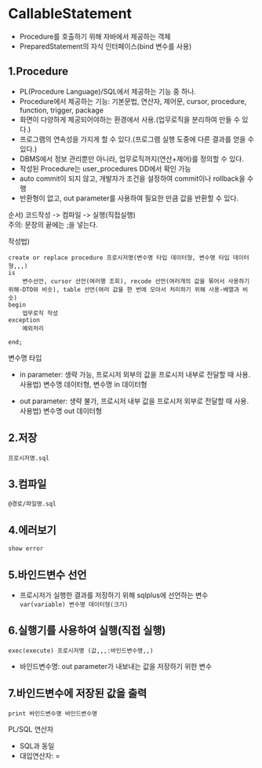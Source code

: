 # CallableStatement
- Procedure를 호출하기 위해 자바에서 제공하는 객체
- PreparedStatement의 자식 인터페이스(bind 변수를 사용)

## 1.Procedure
- PL(Procedure Language)/SQL에서 제공하는 기능 중 하나.
- Procedure에서 제공하는 기능: 기본문법, 연산자, 제어문, cursor, procedure, function, trigger, package
- 화면이 다양하게 제공되어야하는 환경에서 사용.(업무로직을 분리하여 만들 수 있다.)
- 프로그램의 연속성을 가지게 할 수 있다.(프로그램 실행 도중에 다른 결과를 얻을 수 있다.)
- DBMS에서 정보 관리뿐만 아니라, 업무로직까지(연산+제어)를 정의할 수 있다.
- 작성된 Procedure는 user_procedures DD에서 확인 가능
- auto commit이 되지 않고, 개발자가 조건을 설정하여 commit이나 rollback을 수행
- 반환형이 없고, out parameter를 사용하여 필요한 만큼 값을 반환할 수 있다.

순서) 코드작성 -> 컴파일 -> 실행(직접실행)<br>
주의: 문장의 끝에는 ;을 넣는다.

작성법)
```
create or replace procedure 프로시저명(변수명 타입 데이터형, 변수명 타입 데이터형,,,)
is 
	변수선언, cursor 선언(여러행 조회), recode 선언(여러개의 값을 묶어서 사용하기 위해-DTO와 비슷), table 선언(여러 값을 한 번에 모아서 처리하기 위해 사용-배열과 비슷)
begin
	업무로직 작성
exception
	예외처리
	
end;
```

변수명 타입
- in parameter: 생략 가능, 프로시저 외부의 값을 프로시저 내부로 전달할 때 사용.<br>
사용법) 변수명 데이터형, 변수명 in 데이터형

- out parameter: 생략 불가, 프로시저 내부 값을 프로시저 외부로 전달할 때 사용.<br>
사용법) 변수명 out 데이터형

## 2.저장
``프로시저명.sql``

## 3.컴파일
``@경로/파일명.sql``

## 4.에러보기
``show error``

## 5.바인드변수 선언
- 프로시저가 실행한 결과를 저장하기 위해 sqlplus에 선언하는 변수
``var(variable) 변수명 데이터형(크기)``

## 6.실행기를 사용하여 실행(직접 실행)
``exec(execute) 프로시저명 (값,,,:바인드변수명,,)``
- 바인드변수명: out parameter가 내보내는 값을 저장하기 위한 변수

## 7.바인드변수에 저장된 값을 출력
``print 바인드변수명 바인드변수명``

PL/SQL 연산자
- SQL과 동일
- 대입연산자: =